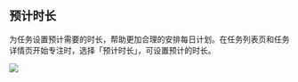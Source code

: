 ## 预计时长

为任务设置预计需要的时长，帮助更加合理的安排每日计划。在任务列表页和任务详情页开始专注时，选择「预计时长」，可设置预计的时长。

![](../images/android/estimated.png)